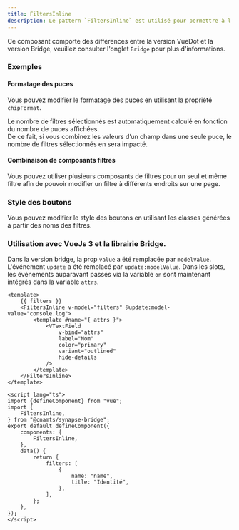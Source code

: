 ```yaml
---
title: FiltersInline
description: Le pattern `FiltersInline` est utilisé pour permettre à l’utilisateur de sélectionner des filtres directement dans la page.
---
```


<doc-alert-bridge class="mb-8">

Ce composant comporte des différences entre la version VueDot et la version Bridge, veuillez consulter l'onglet `Bridge` pour plus d'informations.

</doc-alert-bridge>

<doc-tabs>

<doc-tab-item label="Utilisation">

<doc-example file="filters-inline/usage"></doc-example>

### Exemples

#### Formatage des puces

Vous pouvez modifier le formatage des puces en utilisant la propriété `chipFormat`.

<doc-alert type="info">

Le nombre de filtres sélectionnés est automatiquement calculé en fonction du nombre de puces affichées.<br>
De ce fait, si vous combinez les valeurs d’un champ dans une seule puce, le nombre de filtres sélectionnés en sera impacté.

</doc-alert>

<doc-example file="filters-inline/chip-format"></doc-example>

#### Combinaison de composants filtres

Vous pouvez utiliser plusieurs composants de filtres pour un seul et même filtre afin de pouvoir modifier un filtre à différents endroits sur une page.

<doc-example file="filters-inline/filter-combination"></doc-example>

</doc-tab-item>

<doc-tab-item label="API">
<doc-api name="filters-inline"></doc-api>
</doc-tab-item>

<doc-tab-item label="Personnalisation">

### Style des boutons

Vous pouvez modifier le style des boutons en utilisant les classes générées à partir des noms des filtres.

<doc-example file="filters-inline/custom-style"></doc-example>

</doc-tab-item>

<doc-tab-item label="Bridge">

### Utilisation avec VueJs 3 et la librairie Bridge.

Dans la version bridge, la prop `value` a été remplacée par `modelValue`. L'événement `update` a été remplacé par `update:modelValue`. Dans les slots, les événements auparavant passés via la variable `on` sont maintenant intégrés dans la variable `attrs`.

```vue
<template>
	{{ filters }}
	<FiltersInline v-model="filters" @update:model-value="console.log">
		<template #name="{ attrs }">
			<VTextField
				v-bind="attrs"
				label="Nom"
				color="primary"
				variant="outlined"
				hide-details
			/>
		</template>
	</FiltersInline>
</template>

<script lang="ts">
import {defineComponent} from "vue";
import {
	FiltersInline,
} from "@cnamts/synapse-bridge";
export default defineComponent({
	components: {
		FiltersInline,
	},
	data() {
		return {
			filters: [
				{
					name: "name",
					title: "Identité",
				},
			],
		};
	},
});
</script>
```
</doc-tab-item>

</doc-tabs>
